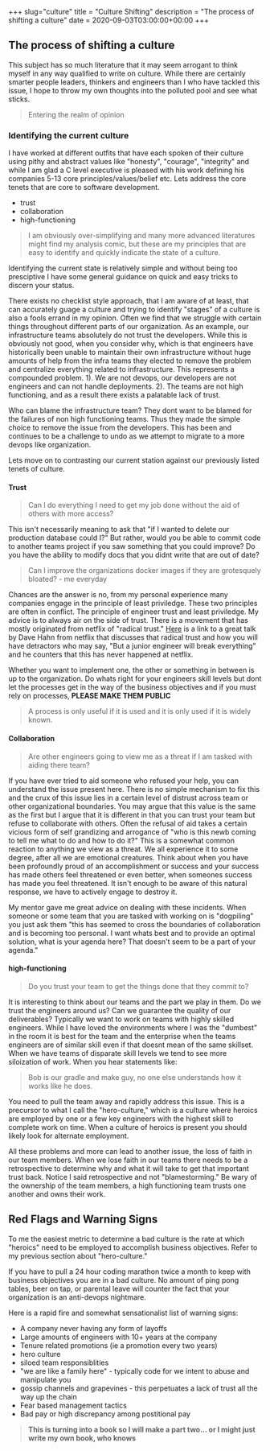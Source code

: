 +++
slug="culture"
title = "Culture Shifting"
description = "The process of shifting a culture"
date = 2020-09-03T03:00:00+00:00
+++

## The process of shifting a culture

This subject has so much literature that it may seem arrogant to think
myself in any way qualified to write on culture. While there are certainly 
smarter people leaders, thinkers and engineers than I who have tackled this 
issue, I hope to throw my own thoughts into the polluted pool and see what 
sticks.

> Entering the realm of opinion

### Identifying the current culture

I have worked at different outfits that have each spoken of their culture 
using pithy and abstract values like "honesty", "courage", "integrity" and
while I am glad a C level executive is pleased with his work defining his 
companies 5-13 core principles/values/belief etc. Lets address the core 
tenets that are core to software development.

- trust
- collaboration
- high-functioning

> I am obviously over-simplifying and many more advanced literatures might find my analysis
> comic, but these are my principles that are easy to identify and quickly indicate 
> the state of a culture.

Identifying the current state is relatively simple and without being too 
presciptive I have some general guidance on quick and easy tricks to discern 
your status. 

There exists no checklist style approach, that I am aware of at least, 
that can accurately guage a culture and trying to identify "stages" of a culture is
also a fools errand in my opinion. Often we find that we struggle with certain things
throughout different parts of our organization. As an example, our infrastructure teams
absolutely do not trust the developers. While this is obviously not good, when you consider 
why, which is that engineers have historically been unable to maintain their own 
infrastructure without huge amounts of help from the infra teams they elected to remove the 
problem and centralize everything related to infrastructure. This represents a compounded
problem. 1). We are not devops, our developers are not engineers and can not handle deployments.
2). The teams are not high functioning, and as a result there exists a palatable lack of trust.

Who can blame the infrastructure team? They dont want to be blamed for the failures of non 
high functioning teams. Thus they made the simple choice to remove the issue from the 
developers. This has been and continues to be a challenge to undo as we attempt to migrate 
to a more devops like organization.

Lets move on to contrasting our current station against our previously listed tenets of culture.

#### Trust

> Can I do everything I need to get my job done without the aid of others with more access?

This isn't necessarily meaning to ask that "if I wanted to delete our production 
database could I?" But rather, would you be able to commit code to another teams 
project if you saw something that you could improve? Do you have the ability to 
modify docs that you didnt write that are out of date? 

> Can I improve the organizations docker images if they are grotesquely bloated? - me everyday

Chances are the answer is no, from my personal experience many companies engage in the principle 
of least priviledge. These two principles are often in conflict. The principle of engineer trust 
and least priviledge. My advice is to always air on the side of trust. There is a movement that 
has mostly originated from netflix of "radical trust." [Here](https://www.youtube.com/watch?v=UTKIT6STSVM)
is a link to a great talk by Dave Hahn from netflix that discusses that radical trust and how 
you will have detractors who may say, "But a junior engineer will break everything" and he counters
that this has never happened at netflix. 

Whether you want to implement one, the other or something in between is up to the organization.
Do whats right for your engineers skill levels but dont let the processes get in the way of the 
business objectives and if you must rely on processes, **PLEASE MAKE THEM PUBLIC**

> A process is only useful if it is used and it is only used if it is widely known.

#### Collaboration

> Are other engineers going to view me as a threat if I am tasked with aiding there team?

If you have ever tried to aid someone who refused your help, you can understand the issue present here.
There is no simple mechanism to fix this and the crux of this issue lies in a certain level of distrust
across team or other organizational boundaries. You may argue that this value is the same as the first 
but I argue that it is different in that you can trust your team but refuse to collaborate with others.
Often the refusal of aid takes a certain vicious form of self grandizing and arrogance of "who is this
newb coming to tell me what to do and how to do it?" This is a somewhat common reaction to anything we
view as a threat. We all experience it to some degree, after all we are emotional creatures. Think about 
when you have been profoundly proud of an accomplishment or success and your success has made others
feel threatened or even better, when someones success has made you feel threatened. It isn't enough to be 
aware of this natural response, we have to actively engage to destroy it.

My mentor gave me great advice on dealing with these incidents. When someone or some team that you are
tasked with working on is "dogpiling" you just ask them "this has seemed to cross the boundaries of 
collaboration and is becoming too personal. I want whats best and to provide an optimal solution, what 
is your agenda here? That doesn't seem to be a part of your agenda."

#### high-functioning

> Do you trust your team to get the things done that they commit to?

It is interesting to think about our teams and the part we play in them. Do we trust the engineers around 
us? Can we guarantee the quality of our deliverables? Typically we want to work on teams with highly skilled
engineers. While I have loved the environments where I was the "dumbest" in the room it is best for the team 
and the enterprise when the teams engineers are of similar skill even if that doesnt mean of the same skillset.
When we have teams of disparate skill levels we tend to see more siloization of work. When you hear statements
like:

> Bob is our gradle and make guy, no one else understands how it works like he does.

You need to pull the team away and rapidly address this issue. This is a precursor to what I call the 
"hero-culture," which is a culture where heroics are employed by one or a few key engineers with the 
highest skill to complete work on time. When a culture of heroics is present you should likely look 
for alternate employment.

All these problems and more can lead to another issue, the loss of faith in our team members. When we lose 
faith in our teams there needs to be a retrospective to determine why and what it will take 
to get that important trust back. Notice I said retrospective and not "blamestorming." Be wary of the ownership
of the team members, a high functioning team trusts one another and owns their work.

## Red Flags and Warning Signs

To me the easiest metric to determine a bad culture is the rate at which "heroics" need to be employed 
to accomplish business objectives. Refer to my previous section about "hero-culture."

If you have to pull a 24 hour coding marathon twice a month to keep with business objectives you are in a bad
culture. No amount of ping pong tables, beer on tap, or parental leave will counter the fact that your 
organization is an anti-devops nightmare.

Here is a rapid fire and somewhat sensationalist list of warning signs:

- A company never having any form of layoffs
- Large amounts of engineers with 10+ years at the company
- Tenure related promotions (ie a promotion every two years)
- hero culture
- siloed team responsiblities
- "we are like a family here" - typically code for we intent to abuse and manipulate you
- gossip channels and grapevines - this perpetuates a lack of trust all the way up the chain
- Fear based management tactics
- Bad pay or high discrepancy among postitional pay

> **This is turning into a book so I will make a part two... or I might just write my own book, who knows**
